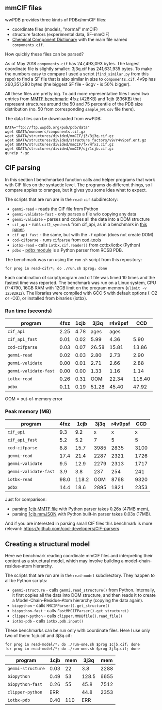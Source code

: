 
## mmCIF files

wwPDB provides three kinds of PDBx/mmCIF files:
* coordinate files (models, "normal" mmCIF)
* structure factors (experimental data, SF-mmCIF)
* [Chemical Component Dictionary](http://www.wwpdb.org/data/ccd) with
  the main file named `components.cif`.

How quickly these files can be parsed?

As of May 2018 `components.cif` has 247,493,093 bytes.
The largest coordinate file is slightly smaller:
3j3q.cif  has 241,631,935 bytes.
To make the numbers easy to compare I used a script
(`find_similar.py` from this repo) to find a SF file that is also similar
in size to `components.cif`. 4v9p has 260,351,280 bytes (the biggest
SF file - 6cgv - is 50% bigger).

All these files are pretty big. To add more representative files
I used two entries from
[MMTF benchmark](https://github.com/rcsb/mmtf-python-benchmark/):
4fxz (428KB) and 1cjb (836KB) that represent structures around the 50
and 75 percentile of the PDB size distribution
(no. 50 from corresponding `sample_NN.csv` file there).

The data files can be downloaded from wwPDB:

    DATA="ftp://ftp.wwpdb.org/pub/pdb/data"
    wget $DATA/monomers/components.cif.gz
    wget $DATA/structures/divided/mmCIF/j3/3j3q.cif.gz
    wget $DATA/structures/divided/structure_factors/v9/r4v9psf.ent.gz
    wget $DATA/structures/divided/mmCIF/fx/4fxz.cif.gz
    wget $DATA/structures/divided/mmCIF/cj/1cjb.cif.gz
    gunzip *.gz


## CIF parsing

In this section I benchmarked function calls and helper programs that work
with CIF files on the syntactic level. The programs do different things,
so I compare apples to oranges, but it gives you some idea what to expect.

The scripts that are run are in the ``read-cif`` subdirectory:

* `gemmi-read` - reads the CIF file from Python
* `gemmi-validate-fast` - only parses a file w/o copying any data
* `gemmi-validate` - parses and copies all the data into a DOM structure
* `cif_api` - runs `cif2_syncheck` from cif_api, as in a benchmark in
  [this paper](http://dx.doi.org/10.1107/S1600576715021883).
* `cif_api_fast` - the same, but with the `-f` option (does not create DOM)
* `cod-cifparse` - runs `cifparse`
  from [cod-tools](https://github.com/cod-developers/cod-tools)
* `iotbx-read` - calls `iotbx.cif.reader()` from cctbx/iotbx (Python)
* `pdbx` -
  [pdbx module](http://mmcif.wwpdb.org/docs/sw-examples/python/html/index.html)
  is a Python parser from RCSB PDB.


The benchmark was run using the `run.sh` script from this repository:

    for prog in read-cif/*; do ./run.sh $prog; done

Each combination of script/program and cif file was timed 10 times
and the fastest time was reported.
The benchmark was run on a Linux system, CPU i7-4790, 16GB RAM with
 12GB limit on the program memory (`ulimit -v 12582912`).
The libraries were compiled with GCC 5 with default options (-O2 or -O3),
or installed from binaries (iotbx).

### Run time (seconds)

|       program         | 4fxz | 1cjb | 3j3q  | r4v9psf |  CCD   |
| --------------------- | ---- | ---- | ----- | ------- | ------ |
| `cif_api`             | 2.25 | 4.78 |  ages |   ages  |        |
| `cif_api_fast`        | 0.01 | 0.02 |  5.99 |    4.36 |   5.90 |
| `cod-cifparse`        | 0.03 | 0.07 | 26.58 |   15.81 |  13.86 |
| `gemmi-read`          | 0.02 | 0.03 |  2.80 |    2.73 |   2.90 |
| `gemmi-validate`      | 0.00 | 0.01 |  2.71 |    2.66 |   2.88 |
| `gemmi-validate-fast` | 0.00 | 0.00 |  1.33 |    1.16 |   1.14 |
| `iotbx-read`          | 0.26 | 0.31 |  OOM  |   22.34 | 118.40 |
| `pdbx`                | 0.11 | 0.19 | 51.28 |   45.40 |  47.92 |

OOM = out-of-memory error

### Peak memory (MB)

|       program         | 4fxz | 1cjb  | 3j3q  | r4v9psf |  CCD  |
| --------------------- | ---- | ----- | ----- | ------- | ----- |
| `cif_api`             |  9.3 |   9.2 |   x   |  x      | x     |
| `cif_api_fast`        |  5.2 |   5.2 |     7 |     5   |     5 |
| `cod-cifparse`        |  8.8 |  15.7 |  3985 |  2835   |  3100 |
| `gemmi-read`          | 17.4 |  21.4 |  2287 |  2321   |  1726 |
| `gemmi-validate`      |  9.5 |  12.9 |  2279 |  2313   |  1717 |
| `gemmi-validate-fast` |  3.9 |   3.8 |   237 |   254   |   241 |
| `iotbx-read`          | 98.0 | 118.2 |  OOM  |  8768   |  9320 |
| `pdbx`                | 14.4 |  18.6 |  2895 |  1821   |  2353 |

Just for comparison:
* parsing [1cjb MMTF file](http://mmtf.rcsb.org/v1.0/full/1cjb.mmtf.gz)
  with Python parser takes 0.26s (47MB mem),
* parsing
  [1cjb mmJSON](https://pdbj.org/rest/downloadPDBfile?id=1CJB&format=mmjson-all)
  with Python built-in parser takes 0.03s (17MB).

And if you are interested in parsing small CIF files this benchmark
is more relevant: https://github.com/cod-developers/CIF-parsers

## Creating a structural model

Here we benchmark reading coordinate mmCIF files
and interpreting their content as a structural model,
which may involve building a model-chain-residue-atom hierarchy.

The scripts that are run are in the ``read-model`` subdirectory.
They happen to all be Python scripts:

* `gemmi-structure` - calls `gemmi.read_structure()` from Python.
  Internally, it first copies all the data into DOM structure, and then
  reads it to create a Model-Chain-Residue-Atom hierarchy (copying the data
  again).
* `biopython` - calls `MMCIFParser().get_structure()`
* `biopython-fast` - calls `FastMMCIFParser().get_structure()`
* `clipper-python` - calls `clipper.MMDBfile().read_file()`
* `iotbx-pdb` - calls `iotbx.pdb.input()`

These benchmarks can be run only with coordinate files.
Here I use only two of them: 1cjb.cif and 3j3q.cif:

    for prog in read-model/*; do ./run-one.sh $prog 1cjb.cif; done
    for prog in read-model/*; do ./run-one.sh $prog 3j3q.cif; done

|       program         | 1cjb | mem | 3j3q  |  mem  |
| --------------------- | ---- | --- | ----- | ----- |
| `gemmi-structure`     | 0.03 |  22 |   3.8 | 2288  |
| `biopython`           | 0.49 |  53 | 128.5 | 6655  |
| `biopython-fast`      | 0.26 |  55 |  45.8 | 7512  |
| `clipper-python`      | ERR  |     |  44.8 | 2353  |
| `iotbx-pdb`           | 0.40 | 110 |  ERR  |       |
